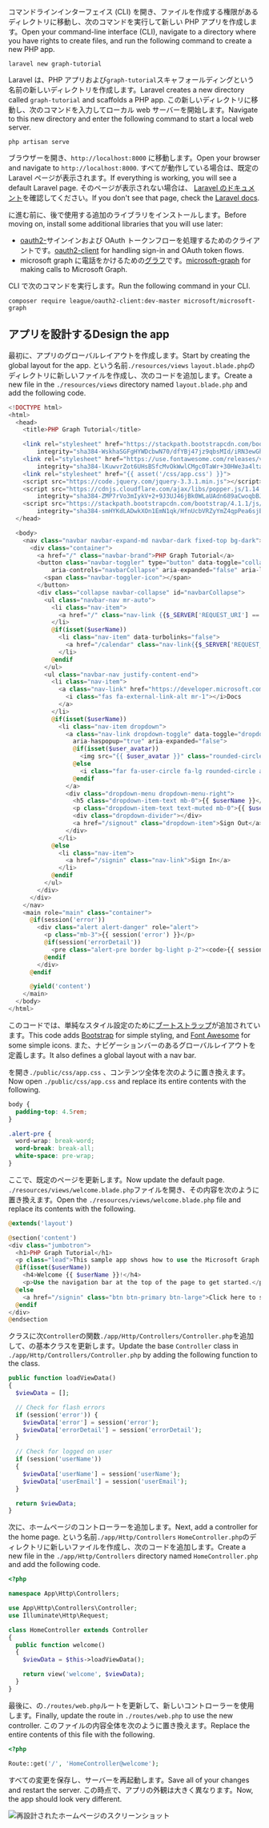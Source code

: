 <!-- markdownlint-disable MD002 MD041 -->

<span data-ttu-id="dd957-101">コマンドラインインターフェイス (CLI) を開き、ファイルを作成する権限があるディレクトリに移動し、次のコマンドを実行して新しい PHP アプリを作成します。</span><span class="sxs-lookup"><span data-stu-id="dd957-101">Open your command-line interface (CLI), navigate to a directory where you have rights to create files, and run the following command to create a new PHP app.</span></span>

```Shell
laravel new graph-tutorial
```

<span data-ttu-id="dd957-102">Laravel は、PHP アプリおよび`graph-tutorial`スキャフォールディングという名前の新しいディレクトリを作成します。</span><span class="sxs-lookup"><span data-stu-id="dd957-102">Laravel creates a new directory called `graph-tutorial` and scaffolds a PHP app.</span></span> <span data-ttu-id="dd957-103">この新しいディレクトリに移動し、次のコマンドを入力してローカル web サーバーを開始します。</span><span class="sxs-lookup"><span data-stu-id="dd957-103">Navigate to this new directory and enter the following command to start a local web server.</span></span>

```Shell
php artisan serve
```

<span data-ttu-id="dd957-104">ブラウザーを開き、`http://localhost:8000` に移動します。</span><span class="sxs-lookup"><span data-stu-id="dd957-104">Open your browser and navigate to `http://localhost:8000`.</span></span> <span data-ttu-id="dd957-105">すべてが動作している場合は、既定の Laravel ページが表示されます。</span><span class="sxs-lookup"><span data-stu-id="dd957-105">If everything is working, you will see a default Laravel page.</span></span> <span data-ttu-id="dd957-106">そのページが表示されない場合は、 [Laravel のドキュメント](https://laravel.com/docs/5.6)を確認してください。</span><span class="sxs-lookup"><span data-stu-id="dd957-106">If you don't see that page, check the [Laravel docs](https://laravel.com/docs/5.6).</span></span>

<span data-ttu-id="dd957-107">に進む前に、後で使用する追加のライブラリをインストールします。</span><span class="sxs-lookup"><span data-stu-id="dd957-107">Before moving on, install some additional libraries that you will use later:</span></span>

- <span data-ttu-id="dd957-108">[oauth2-](https://github.com/thephpleague/oauth2-client)サインインおよび OAuth トークンフローを処理するためのクライアントです。</span><span class="sxs-lookup"><span data-stu-id="dd957-108">[oauth2-client](https://github.com/thephpleague/oauth2-client) for handling sign-in and OAuth token flows.</span></span>
- <span data-ttu-id="dd957-109">microsoft graph に電話をかけるための[グラフ](https://github.com/microsoftgraph/msgraph-sdk-php)です。</span><span class="sxs-lookup"><span data-stu-id="dd957-109">[microsoft-graph](https://github.com/microsoftgraph/msgraph-sdk-php) for making calls to Microsoft Graph.</span></span>

<span data-ttu-id="dd957-110">CLI で次のコマンドを実行します。</span><span class="sxs-lookup"><span data-stu-id="dd957-110">Run the following command in your CLI.</span></span>

```Shell
composer require league/oauth2-client:dev-master microsoft/microsoft-graph
```

## <a name="design-the-app"></a><span data-ttu-id="dd957-111">アプリを設計する</span><span class="sxs-lookup"><span data-stu-id="dd957-111">Design the app</span></span>

<span data-ttu-id="dd957-112">最初に、アプリのグローバルレイアウトを作成します。</span><span class="sxs-lookup"><span data-stu-id="dd957-112">Start by creating the global layout for the app.</span></span> <span data-ttu-id="dd957-113">という名前`./resources/views` `layout.blade.php`のディレクトリに新しいファイルを作成し、次のコードを追加します。</span><span class="sxs-lookup"><span data-stu-id="dd957-113">Create a new file in the  `./resources/views` directory named `layout.blade.php` and add the following code.</span></span>

```php
<!DOCTYPE html>
<html>
  <head>
    <title>PHP Graph Tutorial</title>

    <link rel="stylesheet" href="https://stackpath.bootstrapcdn.com/bootstrap/4.1.1/css/bootstrap.min.css"
        integrity="sha384-WskhaSGFgHYWDcbwN70/dfYBj47jz9qbsMId/iRN3ewGhXQFZCSftd1LZCfmhktB" crossorigin="anonymous">
    <link rel="stylesheet" href="https://use.fontawesome.com/releases/v5.1.0/css/all.css"
        integrity="sha384-lKuwvrZot6UHsBSfcMvOkWwlCMgc0TaWr+30HWe3a4ltaBwTZhyTEggF5tJv8tbt" crossorigin="anonymous">
    <link rel="stylesheet" href="{{ asset('/css/app.css') }}">
    <script src="https://code.jquery.com/jquery-3.3.1.min.js"></script>
    <script src="https://cdnjs.cloudflare.com/ajax/libs/popper.js/1.14.3/umd/popper.min.js"
        integrity="sha384-ZMP7rVo3mIykV+2+9J3UJ46jBk0WLaUAdn689aCwoqbBJiSnjAK/l8WvCWPIPm49" crossorigin="anonymous"></script>
    <script src="https://stackpath.bootstrapcdn.com/bootstrap/4.1.1/js/bootstrap.min.js"
        integrity="sha384-smHYKdLADwkXOn1EmN1qk/HfnUcbVRZyYmZ4qpPea6sjB/pTJ0euyQp0Mk8ck+5T" crossorigin="anonymous"></script>
  </head>

  <body>
    <nav class="navbar navbar-expand-md navbar-dark fixed-top bg-dark">
      <div class="container">
        <a href="/" class="navbar-brand">PHP Graph Tutorial</a>
        <button class="navbar-toggler" type="button" data-toggle="collapse" data-target="#navbarCollapse"
            aria-controls="navbarCollapse" aria-expanded="false" aria-label="Toggle navigation">
          <span class="navbar-toggler-icon"></span>
        </button>
        <div class="collapse navbar-collapse" id="navbarCollapse">
          <ul class="navbar-nav mr-auto">
            <li class="nav-item">
              <a href="/" class="nav-link {{$_SERVER['REQUEST_URI'] == '/' ? ' active' : ''}}">Home</a>
            </li>
            @if(isset($userName))
              <li class="nav-item" data-turbolinks="false">
                <a href="/calendar" class="nav-link{{$_SERVER['REQUEST_URI'] == '/calendar' ? ' active' : ''}}">Calendar</a>
              </li>
            @endif
          </ul>
          <ul class="navbar-nav justify-content-end">
            <li class="nav-item">
              <a class="nav-link" href="https://developer.microsoft.com/graph/docs/concepts/overview" target="_blank">
                <i class="fas fa-external-link-alt mr-1"></i>Docs
              </a>
            </li>
            @if(isset($userName))
              <li class="nav-item dropdown">
                <a class="nav-link dropdown-toggle" data-toggle="dropdown" href="#" role="button"
                  aria-haspopup="true" aria-expanded="false">
                  @if(isset($user_avatar))
                    <img src="{{ $user_avatar }}" class="rounded-circle align-self-center mr-2" style="width: 32px;">
                  @else
                    <i class="far fa-user-circle fa-lg rounded-circle align-self-center mr-2" style="width: 32px;"></i>
                  @endif
                </a>
                <div class="dropdown-menu dropdown-menu-right">
                  <h5 class="dropdown-item-text mb-0">{{ $userName }}</h5>
                  <p class="dropdown-item-text text-muted mb-0">{{ $userEmail }}</p>
                  <div class="dropdown-divider"></div>
                  <a href="/signout" class="dropdown-item">Sign Out</a>
                </div>
              </li>
            @else
              <li class="nav-item">
                <a href="/signin" class="nav-link">Sign In</a>
              </li>
            @endif
          </ul>
        </div>
      </div>
    </nav>
    <main role="main" class="container">
      @if(session('error'))
        <div class="alert alert-danger" role="alert">
          <p class="mb-3">{{ session('error') }}</p>
          @if(session('errorDetail'))
            <pre class="alert-pre border bg-light p-2"><code>{{ session('errorDetail') }}</code></pre>
          @endif
        </div>
      @endif

      @yield('content')
    </main>
  </body>
</html>
```

<span data-ttu-id="dd957-114">このコードでは、単純なスタイル設定[](https://fontawesome.com/)のために[ブートストラップ](http://getbootstrap.com/)が追加されています。</span><span class="sxs-lookup"><span data-stu-id="dd957-114">This code adds [Bootstrap](http://getbootstrap.com/) for simple styling, and [Font Awesome](https://fontawesome.com/) for some simple icons.</span></span> <span data-ttu-id="dd957-115">また、ナビゲーションバーのあるグローバルレイアウトを定義します。</span><span class="sxs-lookup"><span data-stu-id="dd957-115">It also defines a global layout with a nav bar.</span></span>

<span data-ttu-id="dd957-116">を開き`./public/css/app.css` 、コンテンツ全体を次のように置き換えます。</span><span class="sxs-lookup"><span data-stu-id="dd957-116">Now open `./public/css/app.css` and replace its entire contents with the following.</span></span>

```css
body {
  padding-top: 4.5rem;
}

.alert-pre {
  word-wrap: break-word;
  word-break: break-all;
  white-space: pre-wrap;
}
```

<span data-ttu-id="dd957-117">ここで、既定のページを更新します。</span><span class="sxs-lookup"><span data-stu-id="dd957-117">Now update the default page.</span></span> <span data-ttu-id="dd957-118">`./resources/views/welcome.blade.php`ファイルを開き、その内容を次のように置き換えます。</span><span class="sxs-lookup"><span data-stu-id="dd957-118">Open the `./resources/views/welcome.blade.php` file and replace its contents with the following.</span></span>

```php
@extends('layout')

@section('content')
<div class="jumbotron">
  <h1>PHP Graph Tutorial</h1>
  <p class="lead">This sample app shows how to use the Microsoft Graph API to access Outlook and OneDrive data from PHP</p>
  @if(isset($userName))
    <h4>Welcome {{ $userName }}!</h4>
    <p>Use the navigation bar at the top of the page to get started.</p>
  @else
    <a href="/signin" class="btn btn-primary btn-large">Click here to sign in</a>
  @endif
</div>
@endsection
```

<span data-ttu-id="dd957-119">クラスに次`Controller`の関数`./app/Http/Controllers/Controller.php`を追加して、の基本クラスを更新します。</span><span class="sxs-lookup"><span data-stu-id="dd957-119">Update the base `Controller` class in `./app/Http/Controllers/Controller.php` by adding the following function to the class.</span></span>

```php
public function loadViewData()
{
  $viewData = [];

  // Check for flash errors
  if (session('error')) {
    $viewData['error'] = session('error');
    $viewData['errorDetail'] = session('errorDetail');
  }

  // Check for logged on user
  if (session('userName'))
  {
    $viewData['userName'] = session('userName');
    $viewData['userEmail'] = session('userEmail');
  }

  return $viewData;
}
```

<span data-ttu-id="dd957-120">次に、ホームページのコントローラーを追加します。</span><span class="sxs-lookup"><span data-stu-id="dd957-120">Next, add a controller for the home page.</span></span> <span data-ttu-id="dd957-121">という名前`./app/Http/Controllers` `HomeController.php`のディレクトリに新しいファイルを作成し、次のコードを追加します。</span><span class="sxs-lookup"><span data-stu-id="dd957-121">Create a new file in the `./app/Http/Controllers` directory named `HomeController.php` and add the following code.</span></span>

```php
<?php

namespace App\Http\Controllers;

use App\Http\Controllers\Controller;
use Illuminate\Http\Request;

class HomeController extends Controller
{
  public function welcome()
  {
    $viewData = $this->loadViewData();

    return view('welcome', $viewData);
  }
}
```

<span data-ttu-id="dd957-122">最後に、の`./routes/web.php`ルートを更新して、新しいコントローラーを使用します。</span><span class="sxs-lookup"><span data-stu-id="dd957-122">Finally, update the route in `./routes/web.php` to use the new controller.</span></span> <span data-ttu-id="dd957-123">このファイルの内容全体を次のように置き換えます。</span><span class="sxs-lookup"><span data-stu-id="dd957-123">Replace the entire contents of this file with the following.</span></span>

```php
<?php

Route::get('/', 'HomeController@welcome');
```

<span data-ttu-id="dd957-124">すべての変更を保存し、サーバーを再起動します。</span><span class="sxs-lookup"><span data-stu-id="dd957-124">Save all of your changes and restart the server.</span></span> <span data-ttu-id="dd957-125">この時点で、アプリの外観は大きく異なります。</span><span class="sxs-lookup"><span data-stu-id="dd957-125">Now, the app should look very different.</span></span>

![再設計されたホームページのスクリーンショット](./images/create-app-01.png)
